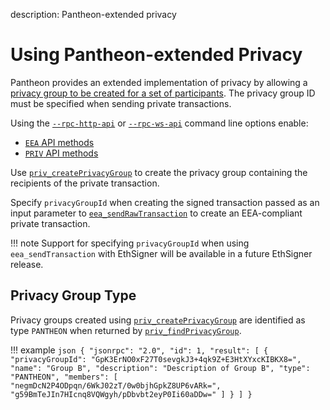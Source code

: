 description: Pantheon-extended privacy
<!--- END of page meta data -->

# Using Pantheon-extended Privacy 

Pantheon provides an extended implementation of privacy by allowing a [privacy
group to be created for a set of participants](../Explanation/Privacy-Groups.md). The privacy group ID 
must be specified when sending private transactions. 

Using the [`--rpc-http-api`](../../Reference/Pantheon-CLI-Syntax.md#rpc-http-api) or [`--rpc-ws-api`](../../Reference/Pantheon-CLI-Syntax.md#rpc-ws-api)
command line options enable: 

* [`EEA` API methods](../../Reference/Pantheon-API-Methods.md#eea-methods) 
* [`PRIV` API methods](../../Reference/Pantheon-API-Methods.md#priv-methods)

Use [`priv_createPrivacyGroup`](../../Reference/Pantheon-API-Methods.md#priv_createprivacygroup) to 
create the privacy group containing the recipients of the private transaction. 

Specify `privacyGroupId` when creating the signed transaction passed as an input parameter to [`eea_sendRawTransaction`](../../Reference/Pantheon-API-Methods.md#eea_sendrawtransaction)
to create an EEA-compliant private transaction. 

!!! note
    Support for specifying `privacyGroupId` when using `eea_sendTransaction` with EthSigner will be available in
    a future EthSigner release. 
    
## Privacy Group Type 

Privacy groups created using  [`priv_createPrivacyGroup`](../../Reference/Pantheon-API-Methods.md#priv_createprivacygroup)
are identified as type `PANTHEON` when returned by [`priv_findPrivacyGroup`](../../Reference/Pantheon-API-Methods.md#priv_findprivacygroup).

!!! example 
    ```json
    {
      "jsonrpc": "2.0",
      "id": 1,
      "result": [
         {
           "privacyGroupId": "GpK3ErNO0xF27T0sevgkJ3+4qk9Z+E3HtXYxcKIBKX8=",
           "name": "Group B",
           "description": "Description of Group B",
           "type": "PANTHEON",
           "members": [
             "negmDcN2P4ODpqn/6WkJ02zT/0w0bjhGpkZ8UP6vARk=",
             "g59BmTeJIn7HIcnq8VQWgyh/pDbvbt2eyP0Ii60aDDw="
           ]
         }
      ]
    }
    ```
